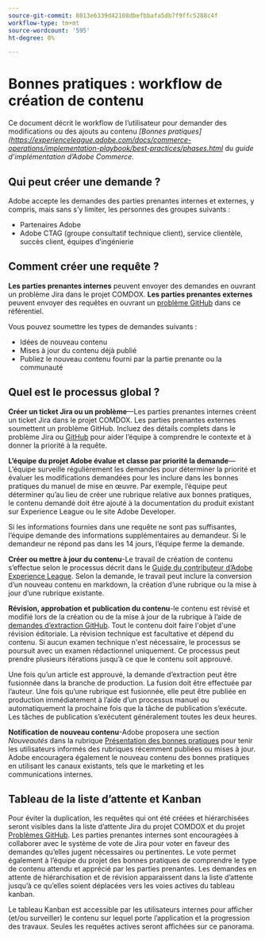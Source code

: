 ```yaml
---
source-git-commit: 8013e6339d42108dbefbbafa5db7f9ffc5288c4f
workflow-type: tm+mt
source-wordcount: '595'
ht-degree: 0%

---
```

# Bonnes pratiques : workflow de création de contenu

Ce document décrit le workflow de l’utilisateur pour demander des modifications ou des ajouts au contenu *[Bonnes pratiques] (https://experienceleague.adobe.com/docs/commerce-operations/implementation-playbook/best-practices/phases.html* du *guide d’implémentation d’Adobe Commerce*.

## Qui peut créer une demande ?

Adobe accepte les demandes des parties prenantes internes et externes, y compris, mais sans s’y limiter, les personnes des groupes suivants :

- Partenaires Adobe
- Adobe CTAG (groupe consultatif technique client), service clientèle, succès client, équipes d’ingénierie

## Comment créer une requête ?

**Les parties prenantes internes** peuvent envoyer des demandes en ouvrant un problème Jira dans le projet COMDOX. **Les parties prenantes externes** peuvent envoyer des requêtes en ouvrant un [problème GitHub](https://github.com/AdobeDocs/commerce-operations.en/issues/new/choose) dans ce référentiel.

Vous pouvez soumettre les types de demandes suivants :

- Idées de nouveau contenu
- Mises à jour du contenu déjà publié
- Publiez le nouveau contenu fourni par la partie prenante ou la communauté

## Quel est le processus global ?


**Créer un ticket Jira ou un problème**—Les parties prenantes internes créent un ticket Jira dans le projet COMDOX. Les parties prenantes externes soumettent un problème GitHub. Incluez des détails complets dans le problème Jira ou [GitHub](https://github.com/AdobeDocs/commerce-operations.en/issues/new/choose) pour aider l’équipe à comprendre le contexte et à donner la priorité à la requête.

**L’équipe du projet Adobe évalue et classe par priorité la demande**—L’équipe surveille régulièrement les demandes pour déterminer la priorité et évaluer les modifications demandées pour les inclure dans les bonnes pratiques du manuel de mise en œuvre. Par exemple, l’équipe peut déterminer qu’au lieu de créer une rubrique relative aux bonnes pratiques, le contenu demandé doit être ajouté à la documentation du produit existant sur Experience League ou le site Adobe Developer.

Si les informations fournies dans une requête ne sont pas suffisantes, l’équipe demande des informations supplémentaires au demandeur. Si le demandeur ne répond pas dans les 14 jours, l’équipe ferme la demande.

**Créer ou mettre à jour du contenu**-Le travail de création de contenu s’effectue selon le processus décrit dans le [Guide du contributeur d’Adobe Experience League](https://experienceleague.adobe.com/docs/contributor/contributor-guide/introduction.html). Selon la demande, le travail peut inclure la conversion d’un nouveau contenu en markdown, la création d’une rubrique ou la mise à jour d’une rubrique existante.

**Révision, approbation et publication du contenu**-le contenu est révisé et modifié lors de la création ou de la mise à jour de la rubrique à l’aide de [demandes d’extraction GitHub](https://experienceleague.adobe.com/docs/contributor/contributor-guide/setup/git-fundamentals.html?lang=en#pull-requests). Tout le contenu doit faire l&#39;objet d&#39;une révision éditoriale. La révision technique est facultative et dépend du contenu. Si aucun examen technique n&#39;est nécessaire, le processus se poursuit avec un examen rédactionnel uniquement. Ce processus peut prendre plusieurs itérations jusqu’à ce que le contenu soit approuvé.

Une fois qu’un article est approuvé, la demande d’extraction peut être fusionnée dans la branche de production. La fusion doit être effectuée par l’auteur. Une fois qu’une rubrique est fusionnée, elle peut être publiée en production immédiatement à l’aide d’un processus manuel ou automatiquement la prochaine fois que la tâche de publication s’exécute. Les tâches de publication s’exécutent généralement toutes les deux heures.

**Notification de nouveau contenu**-Adobe proposera une section *Nouveautés* dans la rubrique [Présentation des bonnes pratiques](https://experienceleague.adobe.com/docs/commerce-operations/implementation-playbook/best-practices/phases.html?lang=en) pour tenir les utilisateurs informés des rubriques récemment publiées ou mises à jour. Adobe encouragera également le nouveau contenu des bonnes pratiques en utilisant les canaux existants, tels que le marketing et les communications internes.

## Tableau de la liste d’attente et Kanban

Pour éviter la duplication, les requêtes qui ont été créées et hiérarchisées seront visibles dans la liste d’attente Jira du projet COMDOX et du projet [Problèmes GitHub](https://github.com/orgs/AdobeDocs/projects/6/views/1). Les parties prenantes internes sont encouragées à collaborer avec le système de vote de Jira pour voter en faveur des demandes qu’elles jugent nécessaires ou pertinentes. Le vote permet également à l’équipe du projet des bonnes pratiques de comprendre le type de contenu attendu et apprécié par les parties prenantes. Les demandes en attente de hiérarchisation et de révision apparaissent dans la liste d’attente jusqu’à ce qu’elles soient déplacées vers les voies actives du tableau kanban.

Le tableau Kanban est accessible par les utilisateurs internes pour afficher (et/ou surveiller) le contenu sur lequel porte l’application et la progression des travaux. Seules les requêtes actives seront affichées sur ce panorama.
